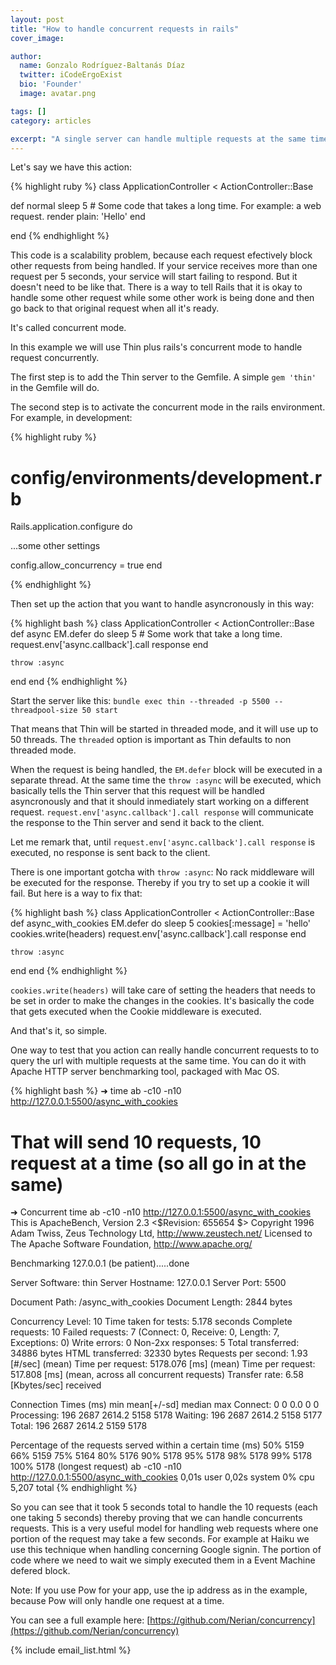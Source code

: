 ```yaml
---
layout: post
title: "How to handle concurrent requests in rails"
cover_image:

author:
  name: Gonzalo Rodríguez-Baltanás Díaz
  twitter: iCodeErgoExist
  bio: 'Founder'
  image: avatar.png

tags: []
category: articles

excerpt: "A single server can handle multiple requests at the same time. In this article you will learn how to leverage Rails concurrent mode with Thin asyncronous requests. "
---
```


Let's say we have this action:


{% highlight ruby %}
class ApplicationController < ActionController::Base

  def normal
    sleep 5 # Some code that takes a long time. For example: a web request.
    render plain: 'Hello'
  end

end
{% endhighlight %}

This code is a scalability problem, because each request efectively block other requests from being handled. If your service receives more than one request per 5 seconds, your service will start failing to respond. But it doesn't need to be like that. There is a way to tell Rails that it is okay to handle some other request while some other work is being done and then go back to that original request when all it's ready.

It's called concurrent mode.

In this example we will use Thin plus rails's concurrent mode to handle request concurrently.

The first step is to add the Thin server to the Gemfile. A simple `gem 'thin'` in the Gemfile will do.

The second step is to activate the concurrent mode in the rails environment. For example, in development:

{% highlight ruby %}
# config/environments/development.rb
Rails.application.configure do

  ...some other settings

  config.allow_concurrency = true
end

{% endhighlight %}

Then set up the action that you want to handle asyncronously in this way:

{% highlight bash %}
class ApplicationController < ActionController::Base
  def async
    EM.defer do
      sleep 5 # Some work that take a long time.
      request.env['async.callback'].call response
    end

    throw :async
  end
end
{% endhighlight %}

Start the server like this: `bundle exec thin --threaded -p 5500 --threadpool-size 50 start`

That means that Thin will be started in threaded mode, and it will use up to 50 threads. The `threaded` option is important as Thin defaults to non threaded mode.

When the request is being handled, the `EM.defer` block will be executed in a separate thread. At the same time the `throw :async` will be executed, which basically tells the Thin server that this request will be handled asyncronously and that it should inmediately start working on a different request. `request.env['async.callback'].call response` will communicate the response to the Thin server and send it back to the client.

Let me remark that, until `request.env['async.callback'].call response` is executed, no response is sent back to the client.

There is one important gotcha with `throw :async`: No rack middleware will be executed for the response. Thereby if you try to set up a cookie it will fail. But here is a way to fix that:

{% highlight bash %}
class ApplicationController < ActionController::Base
  def async_with_cookies
    EM.defer do
      sleep 5
      cookies[:message] = 'hello'
      cookies.write(headers)
      request.env['async.callback'].call response
    end

    throw :async
  end
end
{% endhighlight %}

`cookies.write(headers)` will take care of setting the headers that needs to be set in order to make the changes in the cookies. It's basically the code that gets executed when the Cookie middleware is executed.

And that's it, so simple.

One way to test that you action can really handle concurrent requests to to query the url with multiple requests at the same time. You can do it with Apache HTTP server benchmarking tool, packaged with Mac OS.

{% highlight bash %}
➜  time ab -c10 -n10 http://127.0.0.1:5500/async_with_cookies
# That will send 10 requests, 10 request at a time (so all go in at the same)

➜  Concurrent  time ab -c10 -n10 http://127.0.0.1:5500/async_with_cookies
This is ApacheBench, Version 2.3 <$Revision: 655654 $>
Copyright 1996 Adam Twiss, Zeus Technology Ltd, http://www.zeustech.net/
Licensed to The Apache Software Foundation, http://www.apache.org/

Benchmarking 127.0.0.1 (be patient).....done


Server Software:        thin
Server Hostname:        127.0.0.1
Server Port:            5500

Document Path:          /async_with_cookies
Document Length:        2844 bytes

Concurrency Level:      10
Time taken for tests:   5.178 seconds
Complete requests:      10
Failed requests:        7
   (Connect: 0, Receive: 0, Length: 7, Exceptions: 0)
Write errors:           0
Non-2xx responses:      5
Total transferred:      34886 bytes
HTML transferred:       32330 bytes
Requests per second:    1.93 [#/sec] (mean)
Time per request:       5178.076 [ms] (mean)
Time per request:       517.808 [ms] (mean, across all concurrent requests)
Transfer rate:          6.58 [Kbytes/sec] received

Connection Times (ms)
              min  mean[+/-sd] median   max
Connect:        0    0   0.0      0       0
Processing:   196 2687 2614.2   5158    5178
Waiting:      196 2687 2614.2   5158    5177
Total:        196 2687 2614.2   5159    5178

Percentage of the requests served within a certain time (ms)
  50%   5159
  66%   5159
  75%   5164
  80%   5176
  90%   5178
  95%   5178
  98%   5178
  99%   5178
 100%   5178 (longest request)
ab -c10 -n10 http://127.0.0.1:5500/async_with_cookies  0,01s user 0,02s system 0% cpu 5,207 total
{% endhighlight %}

So you can see that it took 5 seconds total to handle the 10 requests (each one taking 5 seconds) thereby proving that we can handle concurrents requests. This is a very useful model for handling web requests where one portion of the request may take a few seconds. For example at Haiku we use this technique when handling concerning Google signin. The portion of code where we need to wait we simply executed them in a Event Machine defered block.

Note:
If you use Pow for your app, use the ip address as in the example, because Pow will only handle one request at a time.

You can see a full example here: [https://github.com/Nerian/concurrency](https://github.com/Nerian/concurrency)

{% include email_list.html %}